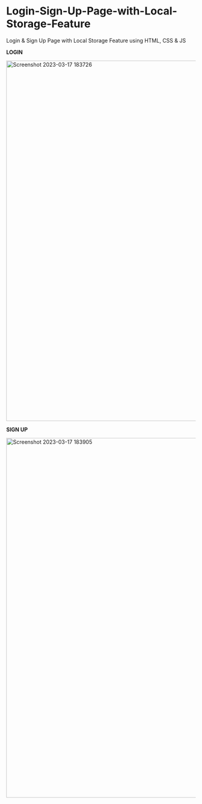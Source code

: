 # Login-Sign-Up-Page-with-Local-Storage-Feature
Login &amp; Sign Up Page with Local Storage Feature using HTML, CSS &amp; JS

**LOGIN**

<img width="959" alt="Screenshot 2023-03-17 183726" src="https://user-images.githubusercontent.com/56781049/225914739-977c405b-efcd-4ec9-9c93-9cac5a99d45b.png">

**SIGN UP**

<img width="957" alt="Screenshot 2023-03-17 183905" src="https://user-images.githubusercontent.com/56781049/225914751-189f6387-a622-4a85-9adc-476c638cc0ea.png">
